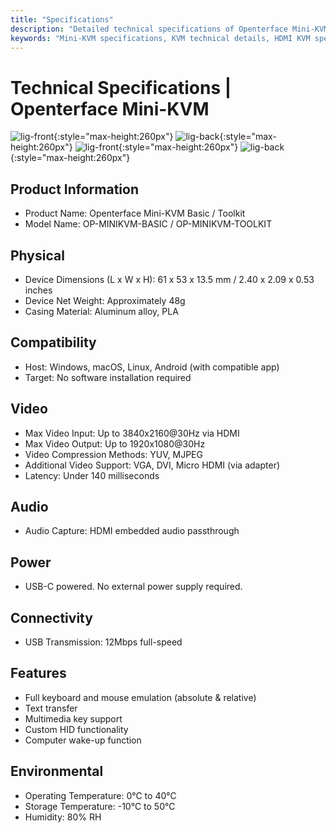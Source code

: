 ```yaml
---
title: "Specifications"
description: "Detailed technical specifications of Openterface Mini-KVM including video capabilities up to 4K@30Hz input, 1080p@30Hz output, USB connectivity, physical dimensions, and environmental requirements. Complete hardware specifications for both Basic and Toolkit versions."
keywords: "Mini-KVM specifications, KVM technical details, HDMI KVM specs, 4K KVM switch, USB-C KVM, computer peripherals specs, KVM dimensions, video compression, keyboard mouse emulation, hardware specifications"
---
```


# **Technical Specifications** | Openterface Mini-KVM

![lig-front](/images/product/minikvm-v1-9-front.svg#only-light){:style="max-height:260px"}
![lig-back](/images/product/minikvm-v1-9-back.svg#only-light){:style="max-height:260px"}
![lig-front](/images/product/minikvm-v1-9-front_1.svg#only-dark){:style="max-height:260px"}
![lig-back](/images/product/minikvm-v1-9-back_1.svg#only-dark){:style="max-height:260px"}

## Product Information
- Product Name: Openterface Mini-KVM Basic / Toolkit
- Model Name: OP-MINIKVM-BASIC / OP-MINIKVM-TOOLKIT

## Physical
- Device Dimensions (L x W x H): 61 x 53 x 13.5 mm / 2.40 x 2.09 x 0.53 inches
- Device Net Weight: Approximately 48g
- Casing Material: Aluminum alloy, PLA

## Compatibility
- Host: Windows, macOS, Linux, Android (with compatible app)
- Target: No software installation required

## Video
- Max Video Input: Up to 3840x2160@30Hz via HDMI
- Max Video Output: Up to 1920x1080@30Hz
- Video Compression Methods: YUV, MJPEG
- Additional Video Support: VGA, DVI, Micro HDMI (via adapter)
- Latency: Under 140 milliseconds

## Audio
- Audio Capture: HDMI embedded audio passthrough

## Power
- USB-C powered. No external power supply required.

## Connectivity
- USB Transmission: 12Mbps full-speed

## Features
- Full keyboard and mouse emulation (absolute & relative)
- Text transfer
- Multimedia key support
- Custom HID functionality
- Computer wake-up function

## Environmental
- Operating Temperature: 0°C to 40°C
- Storage Temperature: -10°C to 50°C
- Humidity: 80% RH